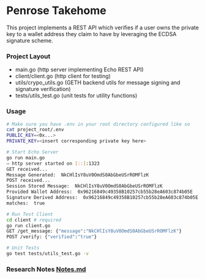 # Penrose Takehome
This project implements a REST API which verifies if a user owns the private key to a wallet address they claim to have by leveraging the ECDSA signature scheme.

### Project Layout
- main.go (http server implementing Echo REST API)
- client/client.go (http client for testing)
- utils/crypo_utils.go (GETH backend utils for message signing and signature verification) 
- tests/utils_test.go (unit tests for utility functions)

### Usage
``` bash
# Make sure you have .env in your root directory configured like so
cat project_root/.env
PUBLIC_KEY=<0x...>
PRIVATE_KEY=<insert corresponding private key here>

# Start Echo Server
go run main.go  
⇨ http server started on [::]:1323
GET received... 
Message Generated:  NkCHlIsY8uV0OmdS0AbGbeUSrROMFlzK
POST received...
Session Stored Message:  NkCHlIsY8uV0OmdS0AbGbeUSrROMFlzK
Provided Wallet Address:  0x96216849c49358B10257cb55b28eA603c874b05E
Signature Derived Address:  0x96216849c49358B10257cb55b28eA603c874b05E
matches:  true

# Run Test Client
cd client # required
go run client.go 
GET /get_message: {"message":"NkCHlIsY8uV0OmdS0AbGbeUSrROMFlzK"}
POST /verify: {"verified":"true"}

# Unit Tests
go test tests/utils_test.go -v
```



### Research Notes [Notes.md](https://github.com/wrinkledeth/penrose_takehome/blob/main/Notes.md)
